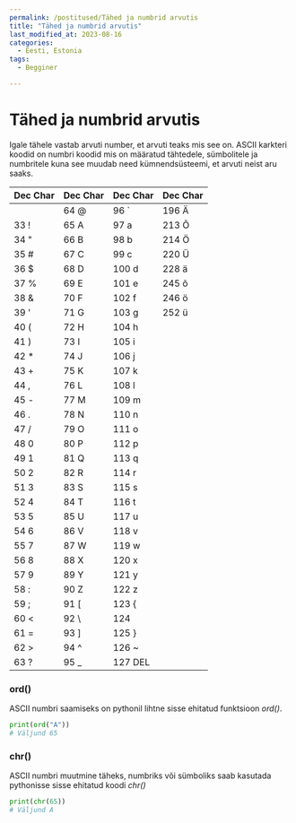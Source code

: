 ```yaml
---
permalink: /postitused/Tähed ja numbrid arvutis
title: "Tähed ja numbrid arvutis"
last_modified_at: 2023-08-16
categories:
  - Eesti, Estonia
tags:
  - Begginer

---
```



# Tähed ja numbrid arvutis

Igale tähele vastab arvuti number, et arvuti teaks mis see on. 
ASCII karkteri koodid on numbri koodid mis on määratud tähtedele, sümbolitele ja numbritele kuna see muudab need kümnendsüsteemi, et arvuti neist aru saaks.

Dec  Char| Dec  Char | Dec  Char | Dec  Char    
---------|-----------|-----------|----------
         |  64  @    |  96  `    | 196   Ä 
33  !    |  65  A    |  97  a    | 213   Õ
34  "    |  66  B    |  98  b    | 214   Ö
35  #    |  67  C    |  99  c    | 220   Ü
36  $    |  68  D    | 100  d    | 228   ä
37  %    |  69  E    | 101  e    | 245   õ
38  &    |  70  F    | 102  f    | 246   ö
39  '    |  71  G    | 103  g    | 252   ü
40  (    |  72  H    | 104  h    |    
41  )    |  73  I    | 105  i    |    
42  *    |  74  J    | 106  j    |    
43  +    |  75  K    | 107  k    |
44  ,    |  76  L    | 108  l    |
45  -    |  77  M    | 109  m    |   
46  .    |  78  N    | 110  n    |
47  /    |  79  O    | 111  o    |
48  0    |  80  P    | 112  p    |
49  1    |  81  Q    | 113  q    |
50  2    |  82  R    | 114  r    |
51  3    |  83  S    | 115  s    |
52  4    |  84  T    | 116  t    |
53  5    |  85  U    | 117  u    |
54  6    |  86  V    | 118  v    |
55  7    |  87  W    | 119  w    |
56  8    |  88  X    | 120  x    |
57  9    |  89  Y    | 121  y    |
58  :    |  90  Z    | 122  z    |
59  ;    |  91  [    | 123  {    |
60  <    |  92  \    | 124  |    |
61  =    |  93  ]    | 125  }    |
62  >    |  94  ^    | 126  ~    |
63  ?    |  95  _    | 127  DEL  |

### ord()

ASCII numbri saamiseks on pythonil lihtne sisse ehitatud funktsioon _ord()_.

```python
print(ord("A"))
# Väljund 65
```

### chr()

ASCII numbri muutmine täheks, numbriks või sümboliks saab kasutada pythonisse sisse ehitatud koodi _chr()_

```python
print(chr(65))
# Väljund A
```